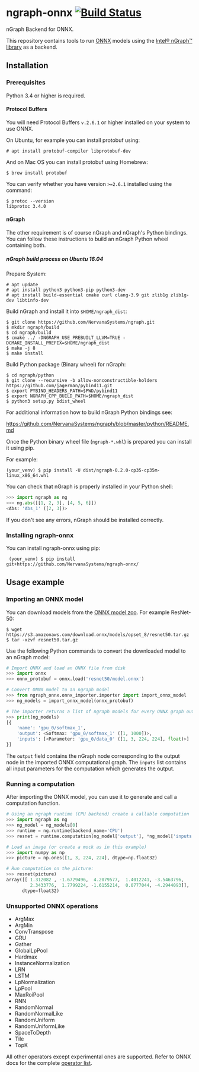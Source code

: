 # ngraph-onnx [![Build Status](https://travis-ci.org/NervanaSystems/ngraph-onnx.svg?branch=master)](https://travis-ci.org/NervanaSystems/ngraph-onnx/branches)

nGraph Backend for ONNX.

This repository contains tools to run [ONNX](http://onnx.ai/) models using the [Intel® nGraph™ library](https://github.com/NervanaSystems/ngraph) as a backend.

## Installation

### Prerequisites

Python 3.4 or higher is required.

####  Protocol Buffers

You will need Protocol Buffers `v.2.6.1` or higher installed on your system to use ONNX.

On Ubuntu, for example you can install protobuf using:

    # apt install protobuf-compiler libprotobuf-dev

And on Mac OS you can install protobuf using Homebrew:

    $ brew install protobuf


You can verify whether you have version `>=2.6.1` installed using the command:

    $ protoc --version
    libprotoc 3.4.0


#### nGraph

The other requirement is of course nGraph and nGraph's Python bindings.
You can follow these instructions to build an nGraph Python wheel containing both.

##### nGraph build process on Ubuntu 16.04

Prepare System:

    # apt update
    # apt install python3 python3-pip python3-dev
    # apt install build-essential cmake curl clang-3.9 git zlib1g zlib1g-dev libtinfo-dev

Build nGraph and install it into `$HOME/ngraph_dist`:

    $ git clone https://github.com/NervanaSystems/ngraph.git
    $ mkdir ngraph/build
    $ cd ngraph/build
    $ cmake ../ -DNGRAPH_USE_PREBUILT_LLVM=TRUE -DCMAKE_INSTALL_PREFIX=$HOME/ngraph_dist
    $ make -j 8
    $ make install

Build Python package (Binary wheel) for nGraph:

    $ cd ngraph/python
    $ git clone --recursive -b allow-nonconstructible-holders https://github.com/jagerman/pybind11.git
    $ export PYBIND_HEADERS_PATH=$PWD/pybind11
    $ export NGRAPH_CPP_BUILD_PATH=$HOME/ngraph_dist
    $ python3 setup.py bdist_wheel

For additional information how to build nGraph Python bindings see:

https://github.com/NervanaSystems/ngraph/blob/master/python/README.md

Once the Python binary wheel file (`ngraph-*.whl`) is prepared you can install it using pip.

For example:

    (your_venv) $ pip install -U dist/ngraph-0.2.0-cp35-cp35m-linux_x86_64.whl

You can check that nGraph is properly installed in your Python shell:

```python
>>> import ngraph as ng
>>> ng.abs([[1, 2, 3], [4, 5, 6]])
<Abs: 'Abs_1' ([2, 3])>
```

If you don't see any errors, nGraph should be installed correctly.


### Installing ngraph-onnx

You can install ngraph-onnx using pip:

     (your_venv) $ pip install git+https://github.com/NervanaSystems/ngraph-onnx/


## Usage example

### Importing an ONNX model

You can download models from the [ONNX model zoo](https://github.com/onnx/models). For example ResNet-50:

```
$ wget https://s3.amazonaws.com/download.onnx/models/opset_8/resnet50.tar.gz
$ tar -xzvf resnet50.tar.gz
```

Use the following Python commands to convert the downloaded model to an nGraph model:

```python
# Import ONNX and load an ONNX file from disk
>>> import onnx
>>> onnx_protobuf = onnx.load('resnet50/model.onnx')

# Convert ONNX model to an ngraph model
>>> from ngraph_onnx.onnx_importer.importer import import_onnx_model
>>> ng_models = import_onnx_model(onnx_protobuf)

# The importer returns a list of ngraph models for every ONNX graph output:
>>> print(ng_models)
[{
    'name': 'gpu_0/softmax_1',
    'output': <Softmax: 'gpu_0/softmax_1' ([1, 1000])>,
    'inputs': [<Parameter: 'gpu_0/data_0' ([1, 3, 224, 224], float)>]
}]
```

The `output` field contains the nGraph node corresponding to the output node in the imported ONNX computational graph.
The `inputs` list contains all input parameters for the computation which generates the output.

### Running a computation

After importing the ONNX model, you can use it to generate and call a computation function.

```python
# Using an ngraph runtime (CPU backend) create a callable computation
>>> import ngraph as ng
>>> ng_model = ng_models[0]
>>> runtime = ng.runtime(backend_name='CPU')
>>> resnet = runtime.computation(ng_model['output'], *ng_model['inputs'])

# Load an image (or create a mock as in this example)
>>> import numpy as np
>>> picture = np.ones([1, 3, 224, 224], dtype=np.float32)

# Run computation on the picture:
>>> resnet(picture)
array([[ 1.312082 , -1.6729496,  4.2079577,  1.4012241, -3.5463796,
         2.3433776,  1.7799224, -1.6155214,  0.0777044, -4.2944093]],
      dtype=float32)
```

### Unsupported ONNX operations

* ArgMax
* ArgMin
* ConvTranspose
* GRU
* Gather
* GlobalLpPool
* Hardmax
* InstanceNormalization
* LRN
* LSTM
* LpNormalization
* LpPool
* MaxRoiPool
* RNN
* RandomNormal
* RandomNormalLike
* RandomUniform
* RandomUniformLike
* SpaceToDepth
* Tile
* TopK

All other operators except experimental ones are supported. Refer to ONNX docs for the complete
[operator list](https://github.com/onnx/onnx/blob/master/docs/Operators.md).
